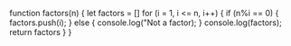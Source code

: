 function factors(n) {
    let factors = []
    for (i = 1, i <= n, i++) {
        if (n%i == 0) {
            factors.push(i);
        } else {
            console.log("Not a factor);
        }
    console.log(factors);
    return factors
    }
}